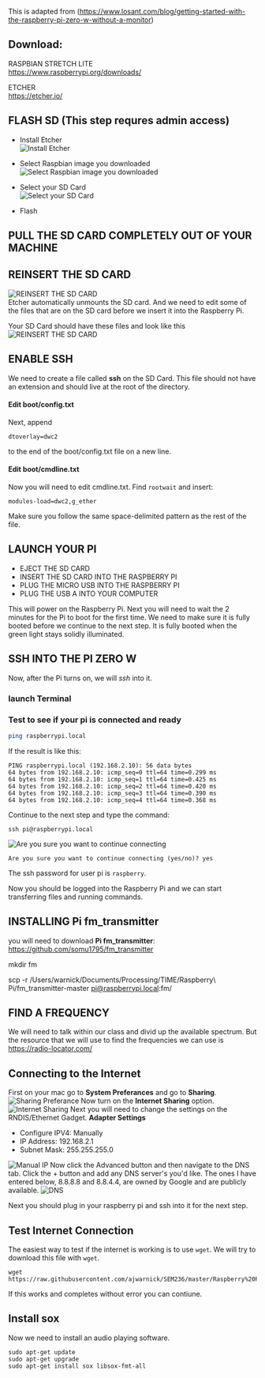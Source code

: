This is adapted from (https://www.losant.com/blog/getting-started-with-the-raspberry-pi-zero-w-without-a-monitor)


## Download:

RASPBIAN STRETCH LITE  
https://www.raspberrypi.org/downloads/

ETCHER  
https://etcher.io/


## FLASH SD (This step requres admin access)
- Install Etcher  
![Install Etcher](https://raw.githubusercontent.com/ajwarnick/SEM236/master/Raspberry%20Pi/img/ras_pi_demo_1.png)

- Select Raspbian image you downloaded  
![Select Raspbian image you downloaded](https://raw.githubusercontent.com/ajwarnick/SEM236/master/Raspberry%20Pi/img/ras_pi_demo_2.png)

- Select your SD Card   
![Select your SD Card](https://raw.githubusercontent.com/ajwarnick/SEM236/master/Raspberry%20Pi/img/ras_pi_demo_3.png)

- Flash  



## PULL THE SD CARD COMPLETELY OUT OF YOUR MACHINE

## REINSERT THE SD CARD
![REINSERT THE SD CARD](https://raw.githubusercontent.com/ajwarnick/SEM236/master/Raspberry%20Pi/img/ras_pi_demo_4.png)  
Etcher automatically unmounts the SD card. And we need to edit some of the files that are on the SD card before we insert it into the Raspberry Pi.  

Your SD Card should have these files and look like this
![REINSERT THE SD CARD](https://raw.githubusercontent.com/ajwarnick/SEM236/master/Raspberry%20Pi/img/ras_pi_demo_5.png)



## ENABLE SSH

We need to create a file called __ssh__ on the SD Card. This file should not have an extension and should live at the root of the directory. 

#### Edit boot/config.txt
Next, append 
```
dtoverlay=dwc2 
```
to the end of the boot/config.txt file on a new line. 

#### Edit boot/cmdline.txt
Now you will need to edit cmdline.txt. Find `rootwait` and insert:
```
modules-load=dwc2,g_ether
```
Make sure you follow the same space-delimited pattern as the rest of the file.


## LAUNCH YOUR PI

- EJECT THE SD CARD
- INSERT THE SD CARD INTO THE RASPBERRY PI
- PLUG THE MICRO USB INTO THE RASPBERRY PI
- PLUG THE USB A INTO YOUR COMPUTER

This will power on the Raspberry Pi. Next you will need to wait the 2 minutes for the Pi to boot for the first time. We need to make sure it is fully booted before we continue to the next step. It is fully booted when the green light stays solidly illuminated.  


## SSH INTO THE PI ZERO W
 Now, after the Pi turns on, we will _ssh_ into it. 
### launch Terminal 
### Test to see if your pi is connected and ready
```bash
ping raspberrypi.local
```
If the result is like this:
```
PING raspberrypi.local (192.168.2.10): 56 data bytes
64 bytes from 192.168.2.10: icmp_seq=0 ttl=64 time=0.299 ms
64 bytes from 192.168.2.10: icmp_seq=1 ttl=64 time=0.425 ms
64 bytes from 192.168.2.10: icmp_seq=2 ttl=64 time=0.420 ms
64 bytes from 192.168.2.10: icmp_seq=3 ttl=64 time=0.390 ms
64 bytes from 192.168.2.10: icmp_seq=4 ttl=64 time=0.368 ms
```

Continue to the next step and type the command:

```
ssh pi@raspberrypi.local
```

![Are you sure you want to continue connecting](https://raw.githubusercontent.com/ajwarnick/SEM236/master/Raspberry%20Pi/img/ras_pi_demo_7.gif)


```
Are you sure you want to continue connecting (yes/no)? yes
```
The ssh password for user pi is `raspberry`.

Now you should be logged into the Raspberry Pi and we can start transferring files and running commands.


## INSTALLING Pi fm_transmitter

you will need to download __Pi fm_transmitter__:
https://github.com/somu1795/fm_transmitter





mkdir fm


scp -r /Users/warnick/Documents/Processing/TIME/Raspberry\ Pi/fm_transmitter-master pi@raspberrypi.local:fm/









## FIND A FREQUENCY 

We will need to talk within our class and divid up the available spectrum. But the resource that we will use to find the frequencies we can use is https://radio-locator.com/





## Connecting to the Internet
First on your mac go to __System Preferances__ and go to __Sharing__.
![Sharing Preferance](https://raw.githubusercontent.com/ajwarnick/SEM236/master/Raspberry%20Pi/img/ras_pi_demo_8.png)
Now turn on the __Internet Sharing__ option.
![Internet Sharing](https://raw.githubusercontent.com/ajwarnick/SEM236/master/Raspberry%20Pi/img/ras_pi_demo_9.png)
Next you will need to change the settings on the RNDIS/Ethernet Gadget.
__Adapter Settings__
- Configure IPV4: Manually
- IP Address: 192.168.2.1
- Subnet Mask: 255.255.255.0

![Manual IP](https://raw.githubusercontent.com/ajwarnick/SEM236/master/Raspberry%20Pi/img/ras_pi_demo_10.png)
Now click the Advanced button and then navigate to the DNS tab. Click the + button and add any DNS server's you'd like. The ones I have entered below, 8.8.8.8 and 8.8.4.4, are owned by Google and are publicly available. 
![DNS](https://raw.githubusercontent.com/ajwarnick/SEM236/master/Raspberry%20Pi/img/ras_pi_demo_11.png)



Next you should plug in your raspberry pi and ssh into it for the next step.

## Test Internet Connection
The easiest way to test if the internet is working is to use `wget`. We will try to download this file with `wget`.
```
wget https://raw.githubusercontent.com/ajwarnick/SEM236/master/Raspberry%20Pi/Raspberry%20Pi%20Setup.md
```
If this works and completes without error you can contiune.

## Install sox
Now we need to install an audio playing software.
```
sudo apt-get update 
sudo apt-get upgrade
sudo apt-get install sox libsox-fmt-all
```
